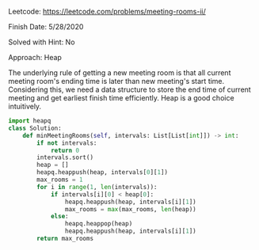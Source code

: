 Leetcode: https://leetcode.com/problems/meeting-rooms-ii/

Finish Date: 5/28/2020

Solved with Hint: No

Approach: Heap 

The underlying rule of getting a new meeting room is that all current meeting room's ending time is later than new meeting's start time.
Considering this, we need a data structure to store the end time of current meeting and get earliest finish time efficiently. Heap is a good choice intuitively.


```python
import heapq
class Solution:
    def minMeetingRooms(self, intervals: List[List[int]]) -> int:
        if not intervals:
            return 0
        intervals.sort()
        heap = []
        heapq.heappush(heap, intervals[0][1])
        max_rooms = 1
        for i in range(1, len(intervals)):
            if intervals[i][0] < heap[0]:
                heapq.heappush(heap, intervals[i][1])
                max_rooms = max(max_rooms, len(heap))
            else:
                heapq.heappop(heap)
                heapq.heappush(heap, intervals[i][1])
        return max_rooms
```
